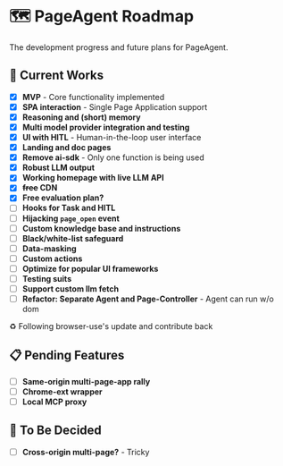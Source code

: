 # 🗺️ PageAgent Roadmap

The development progress and future plans for PageAgent.

## 🚀 Current Works

- [x] **MVP** - Core functionality implemented
- [x] **SPA interaction** - Single Page Application support
- [x] **Reasoning and (short) memory**
- [x] **Multi model provider integration and testing**
- [x] **UI with HITL** - Human-in-the-loop user interface
- [x] **Landing and doc pages**
- [x] **Remove ai-sdk** - Only one function is being used
- [x] **Robust LLM output**
- [x] **Working homepage with live LLM API**
- [x] **~~free~~ CDN**
- [x] **Free evaluation plan?**
- [ ] **Hooks for Task and HITL**
- [ ] **Hijacking `page_open` event**
- [ ] **Custom knowledge base and instructions**
- [ ] **Black/white-list safeguard**
- [ ] **Data-masking**
- [ ] **Custom actions**
- [ ] **Optimize for popular UI frameworks**
- [ ] **Testing suits**
- [ ] **Support custom llm fetch**
- [ ] **Refactor: Separate Agent and Page-Controller** - Agent can run w/o dom

♻️ Following browser-use's update and contribute back

## 📋 Pending Features

- [ ] **Same-origin multi-page-app rally**
- [ ] **Chrome-ext wrapper**
- [ ] **Local MCP proxy**

## 🤔 To Be Decided

- [ ] **Cross-origin multi-page?** - Tricky
